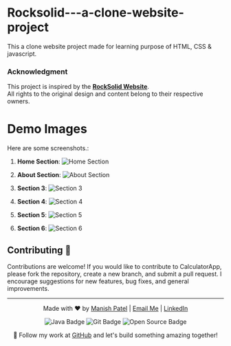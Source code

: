 # Rocksolid---a-clone-website-project
This a clone website project made for learning purpose of HTML, CSS &amp; javascript.

### Acknowledgment
This project is inspired by the **[RockSolid Website](https://rocksolid.oceanwp.org/?_gl=1%2A1tg79xo%2A_ga%2AMTI3Mzc0NDk3NC4xNzM0MTAyNjQz%2A_ga_LCTYVQKHNC%2AMTczNDEwMjY0Mi4xLjAuMTczNDEwMjY0Mi42MC4wLjA.)**.  
All rights to the original design and content belong to their respective owners.


# Demo Images 

Here are some screenshots.:

1. **Home Section**:
   ![Home Section](https://github.com/its-maneeshk/.assets/blob/03458a309858a925fbce4ff3024ca50d225b3c81/Rocksolid---a-clone-website-project_Demo-images/Rocksolid_demo_image-1.png)

2. **About Section**:
   ![About Section](https://github.com/its-maneeshk/.assets/blob/03458a309858a925fbce4ff3024ca50d225b3c81/Rocksolid---a-clone-website-project_Demo-images/Rocksolid_demo_image-2.png)
   
3. **Section 3**: 
   ![Section 3](https://github.com/its-maneeshk/.assets/blob/03458a309858a925fbce4ff3024ca50d225b3c81/Rocksolid---a-clone-website-project_Demo-images/Rocksolid_demo_image-3.png)
4. **Section 4**: 
   ![Section 4](https://github.com/its-maneeshk/.assets/blob/03458a309858a925fbce4ff3024ca50d225b3c81/Rocksolid---a-clone-website-project_Demo-images/Rocksolid_demo_image-4.png)
5. **Section 5**: 
   ![Section 5](https://github.com/its-maneeshk/.assets/blob/03458a309858a925fbce4ff3024ca50d225b3c81/Rocksolid---a-clone-website-project_Demo-images/Rocksolid_demo_image-5.png)
6. **Section 6**: 
   ![Section 6](https://github.com/its-maneeshk/.assets/blob/03458a309858a925fbce4ff3024ca50d225b3c81/Rocksolid---a-clone-website-project_Demo-images/Rocksolid_demo_image-6.png)
   



## Contributing 🛂
Contributions are welcome! If you would like to contribute to CalculatorApp, please fork the repository, create a new branch, and submit a pull request. I encourage suggestions for new features, bug fixes, and general improvements.


---

<p align="center">
  Made with ❤️ by <a href="https://www.instagram.com/its_maneeshk_/" target="_blank">Manish Patel</a> | 
  <a href="mailto:maneeshkurmii@gmail.com">Email Me</a> | 
  <a href="https://www.linkedin.com/in/itsmaneeshk/" target="_blank">LinkedIn</a>
</p>

<p align="center">
  <img src="https://img.shields.io/badge/Code-Java-blue?style=flat-square&logo=java" alt="Java Badge">
  <img src="https://img.shields.io/badge/Tool-Git-orange?style=flat-square&logo=git" alt="Git Badge">
  <img src="https://img.shields.io/badge/Project-Open%20Source-brightgreen?style=flat-square" alt="Open Source Badge">
</p>

<p align="center">
  🚀 Follow my work at <a href="https://github.com/its-maneeshk" target="_blank">GitHub</a> and let's build something amazing together!
</p>


